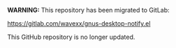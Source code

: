 **WARNING:** This repository has been migrated to GitLab:

https://gitlab.com/wavexx/gnus-desktop-notify.el

This GitHub repository is no longer updated.
